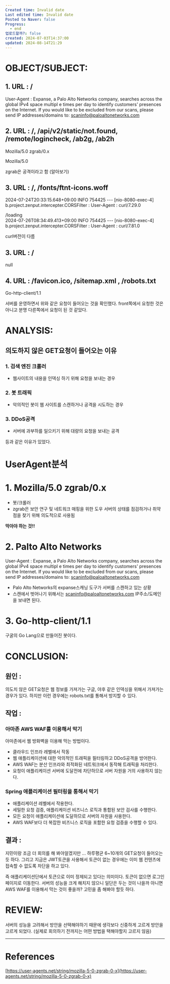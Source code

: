 ```yaml
---
Created time: Invalid date
Last edited time: Invalid date
Posted to Naver: false
Progress:
  - end
업로드할까?: false
created: 2024-07-03T14:37:00
updated: 2024-08-14T21:29
---
```

# OBJECT/SUBJECT:

## 1. URL : /

User-Agent : Expanse, a Palo Alto Networks company, searches across the global IPv4 space multipl e times per day to identify customers' presences on the Internet. If you would like to be excluded from our scans, please send IP addresses/domains to: scaninfo@paloaltonetworks.com

  

## 2. URL : /, /api/v2/static/not.found, /remote/logincheck, /ab2g, /ab2h

Mozilla/5.0 zgrab/0.x

Mozilla/5.0

  

zgrab은 공격이라고 함 (알아보기)

## 3. URL : /, /fonts/ftnt-icons.woff

2024-07-24T20:33:15.648+09:00 INFO 754425 --- [nio-8080-exec-4] b.project.zenput.intercepter.CORSFilter : User-Agent : curl/7.29.0

  

/loading  
2024-07-26T08:34:49.413+09:00 INFO 754425 --- [nio-8080-exec-4] b.project.zenput.intercepter.CORSFilter : User-Agent : curl/7.81.0  

  

curl버전이 다름

## 3. URL : /

null

## 4. URL : /favicon.ico, /sitemap.xml , /robots.txt

Go-http-client/1.1

  

서버를 운영하면서 위와 같은 요청이 들어오는 것을 확인했다. front쪽에서 요청한 것은 아니고 분명 다른쪽에서 요청이 된 것 같았다.

  

# ANALYSIS:

## 의도하지 않은 GET요청이 들어오는 이유

  

### 1. 검색 엔진 크롤러

- 웹사이트의 내용을 인덱싱 하기 위해 요청을 보내는 경우

  

### 2. 봇 트래픽

- 악의적인 봇이 웹 사이트를 스캔하거나 공격을 시도하는 경우

  

### 3. DDoS공격

- 서버에 과부하를 일으키기 위해 대량의 요청을 보내는 공격

  

등과 같은 이유가 있었다.

  

# UserAgent분석

# 1. Mozilla/5.0 zgrab/0.x

- 봇/크롤러
- zgrab은 보안 연구 및 네트워크 매핑을 위한 도우 서버의 상태를 점검하거나 취약점을 찾기 위해 의도적으로 사용됨

  

**막아야 하는 것!!**

  

# 2. Palto Alto Networks

User-Agent : Expanse, a Palo Alto Networks company, searches across the global IPv4 space multipl e times per day to identify customers' presences on the Internet. If you would like to be excluded from our scans, please send IP addresses/domains to: scaninfo@paloaltonetworks.com

  

- Palo Alto Networks의 expanse스캐닝 도구가 서버를 스캔하고 있는 상황
- 스캔에서 벗어나기 위해서는 scaninfo@paloaltonetworks.com IP주소/도메인을 보내면 된다.

  

# 3. Go-http-client/1.1

구굴의 Go Lang으로 만들어진 봇이다.

# CONCLUSION:
## 원인 :
의도치 않은 GET요청은 웹 정보를 가져가는 구글, 야후 같은 인덱싱을 위해서 가져가는 경우가 있다. 하지만 이런 경우에는 robots.txt를 통해서 방지할 수 있다. 

## 작업 :
### 아마존 AWS WAF를 이용해서 막기
아마존에서 웹 방화벽을 이용해 막는 방법이다.

- 클라우드 인프라 레벨에서 작동
- 웹 애플리케이션에 대한 악의적인 트래픽을 필터링하고 DDoS공격을 방어한다.
- AWS WAF는 분산 인프라와 최적화된 네트워크에서 동작해 트래픽을 처리한다.
- 요청이 애플리케이션 서버에 도달전에 차단하므로 서버 자원을 거의 사용하지 않는다.


### Spring 애플리케이션 필터링을 통해서 막기
- 애플리케이션 레벨에서 작용한다.
- 세밀한 요청 검증, 애플리케이션 비즈니스 로직과 통합된 보안 검사를 수행한다.
- 모든 요청이 애플리케이션에 도달하므로 서버의 자원을 사용한다. 
- AWS WAF보다 더 복잡한 비즈니스 로직을 포함한 요청 검증을 수행할 수 있다.

## 결과 :
지민이랑 조금 더 회의를 해 봐야알겠지만 ... 
하루평균 6~10개의 GET요청이 들어오는 듯 하다.
그리고 지금은 JWT토큰을 사용해서 토큰이 없는 경우에는 이미 웹 컨텐츠에 접속할 수 없도록 차단을 하고 있다. 

즉 애플리케이션단에서 토큰으로 이미 정제되고 있다는 의미이다. 토큰이 없으면 로그인 페이지로 이동한다. 서버의 성능을 크게 해치지 않으니 일단은 두는 것이 나을까 아니면 AWS WAF를 이용해서 막는 것이 좋을까?
고민을 좀 해봐야 할듯 하다.
# REVIEW:
서버의 성능을 고려해서 방안을 선택해야하기 때문에 생각보다 신중하게 고르게 방안을 고르게 되었다. (실제로 회의하기 전까지는 어떤 방법을 택해야할지 고르지 않음)


---

# References

[https://user-agents.net/string/mozilla-5-0-zgrab-0-x](https://user-agents.net/string/mozilla-5-0-zgrab-0-x)